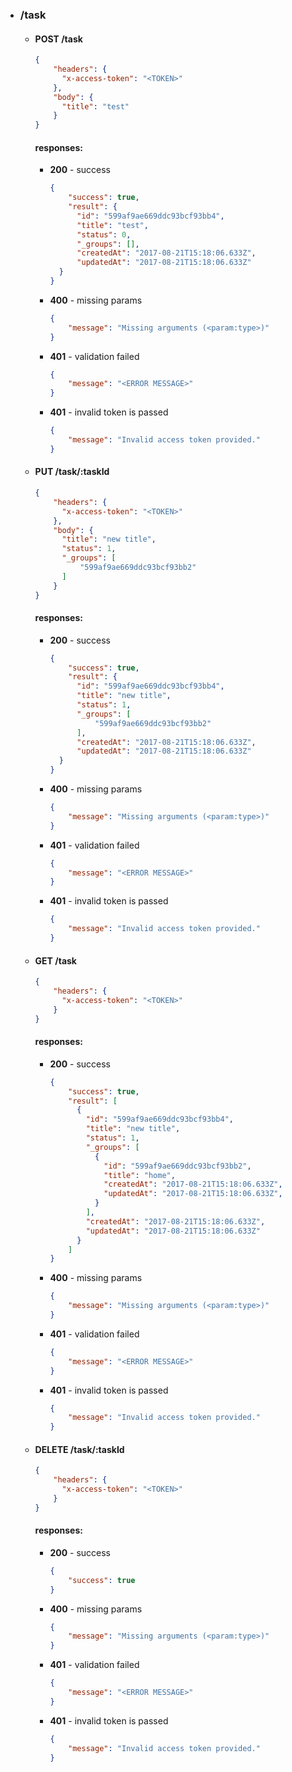 
  * ### /task
    * #### POST /task
      ```json
      {
          "headers": {
            "x-access-token": "<TOKEN>"
          },
          "body": {
            "title": "test"
          }
      }
      ```

      #### responses:
        * **200** - success
            ```json
            {
                "success": true,
                "result": {
                  "id": "599af9ae669ddc93bcf93bb4",
                  "title": "test",
                  "status": 0,
                  "_groups": [],
                  "createdAt": "2017-08-21T15:18:06.633Z",
                  "updatedAt": "2017-08-21T15:18:06.633Z"
              }
            }
            ```
        * **400** - missing params
            ```json
            {
                "message": "Missing arguments (<param:type>)"
            }
            ```
        * **401** - validation failed
            ```json
            {
                "message": "<ERROR MESSAGE>"
            }
            ```
        * **401** - invalid token is passed
            ```json
            {
                "message": "Invalid access token provided."
            }
            ```

    * #### PUT /task/:taskId
      ```json
      {
          "headers": {
            "x-access-token": "<TOKEN>"
          },
          "body": {
            "title": "new title",
            "status": 1,
            "_groups": [
                "599af9ae669ddc93bcf93bb2"
            ]
          }
      }
      ```

      #### responses:
        * **200** - success
            ```json
            {
                "success": true,
                "result": {
                  "id": "599af9ae669ddc93bcf93bb4",
                  "title": "new title",
                  "status": 1,
                  "_groups": [
                      "599af9ae669ddc93bcf93bb2"
                  ],
                  "createdAt": "2017-08-21T15:18:06.633Z",
                  "updatedAt": "2017-08-21T15:18:06.633Z"
              }
            }
            ```
        * **400** - missing params
            ```json
            {
                "message": "Missing arguments (<param:type>)"
            }
            ```
        * **401** - validation failed
            ```json
            {
                "message": "<ERROR MESSAGE>"
            }
            ```

        * **401** - invalid token is passed
            ```json
            {
                "message": "Invalid access token provided."
            }
            ```

    * #### GET /task
      ```json
      {        
          "headers": {
            "x-access-token": "<TOKEN>"
          }
      }
      ```

      #### responses:
        * **200** - success
            ```json
            {
                "success": true,
                "result": [
                  {
                    "id": "599af9ae669ddc93bcf93bb4",
                    "title": "new title",
                    "status": 1,
                    "_groups": [
                      {
                        "id": "599af9ae669ddc93bcf93bb2",
                        "title": "home",
                        "createdAt": "2017-08-21T15:18:06.633Z",
                        "updatedAt": "2017-08-21T15:18:06.633Z",
                      }
                    ],
                    "createdAt": "2017-08-21T15:18:06.633Z",
                    "updatedAt": "2017-08-21T15:18:06.633Z"
                  }
                ]
            }
            ```
        * **400** - missing params
            ```json
            {
                "message": "Missing arguments (<param:type>)"
            }
            ```
        * **401** - validation failed
            ```json
            {
                "message": "<ERROR MESSAGE>"
            }
            ```
        * **401** - invalid token is passed
            ```json
            {
                "message": "Invalid access token provided."
            }
            ```

    * #### DELETE /task/:taskId
      ```json
      {        
          "headers": {
            "x-access-token": "<TOKEN>"
          }
      }
      ```

      #### responses:
        * **200** - success
            ```json
            {
                "success": true
            }
            ```
        * **400** - missing params
            ```json
            {
                "message": "Missing arguments (<param:type>)"
            }
            ```
        * **401** - validation failed
            ```json
            {
                "message": "<ERROR MESSAGE>"
            }
            ```
        * **401** - invalid token is passed
            ```json
            {
                "message": "Invalid access token provided."
            }
            ```
